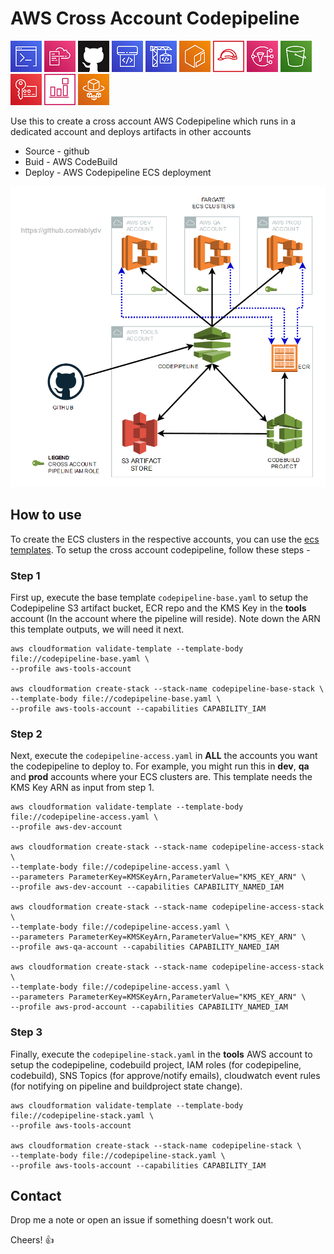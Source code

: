 # AWS Cross Account Codepipeline
![cli](https://github.com/abiydv/ref-docs/blob/master/images/logos/aws-cli_small.png)
![cf](https://github.com/abiydv/ref-docs/blob/master/images/logos/aws-cf_small.png)
![github](https://github.com/abiydv/ref-docs/blob/master/images/logos/github_small.png)
![cp](https://github.com/abiydv/ref-docs/blob/master/images/logos/aws-cp_small.png)
![cb](https://github.com/abiydv/ref-docs/blob/master/images/logos/aws-cb_small.png)
![ecr](https://github.com/abiydv/ref-docs/blob/master/images/logos/aws-ecr_small.png)
![iam](https://github.com/abiydv/ref-docs/blob/master/images/logos/aws-iamrole_small.png)
![sns](https://github.com/abiydv/ref-docs/blob/master/images/logos/aws-sns_small.png)
![s3](https://github.com/abiydv/ref-docs/blob/master/images/logos/aws-s3_small.png)
![kms](https://github.com/abiydv/ref-docs/blob/master/images/logos/aws-kms_small.png)
![cwe](https://github.com/abiydv/ref-docs/blob/master/images/logos/aws-cwevent_small.png)
![ecsf](https://github.com/abiydv/ref-docs/blob/master/images/logos/aws-ecs-fargate_small.png)

Use this to create a cross account AWS Codepipeline which runs in a dedicated account and deploys artifacts in other accounts

- Source - github
- Buid - AWS CodeBuild
- Deploy - AWS Codepipeline ECS deployment

![cross-account-pipeline](https://github.com/abiydv/ref-docs/blob/master/images/arch/cross-account-code-pipeline.png)

## How to use
To create the ECS clusters in the respective accounts, you can use the [ecs templates](../ecs/). To setup the cross account codepipeline, follow these steps - 

### Step 1
First up, execute the base template `codepipeline-base.yaml` to setup the Codepipeline S3 artifact bucket, ECR repo and the KMS Key in the **tools** account (In the account where the pipeline will reside). Note down the ARN this template outputs, we will need it next.

```
aws cloudformation validate-template --template-body file://codepipeline-base.yaml \
--profile aws-tools-account

aws cloudformation create-stack --stack-name codepipeline-base-stack \ 
--template-body file://codepipeline-base.yaml \
--profile aws-tools-account --capabilities CAPABILITY_IAM
```

### Step 2
Next, execute the `codepipeline-access.yaml` in **ALL** the accounts you want the codepipeline to deploy to. For example, you might run this in **dev**, **qa** and **prod** accounts where your ECS clusters are. This template needs the KMS Key ARN as input from step 1.

```
aws cloudformation validate-template --template-body file://codepipeline-access.yaml \
--profile aws-dev-account

aws cloudformation create-stack --stack-name codepipeline-access-stack \
--template-body file://codepipeline-access.yaml \
--parameters ParameterKey=KMSKeyArn,ParameterValue="KMS_KEY_ARN" \
--profile aws-dev-account --capabilities CAPABILITY_NAMED_IAM

aws cloudformation create-stack --stack-name codepipeline-access-stack \
--template-body file://codepipeline-access.yaml \
--parameters ParameterKey=KMSKeyArn,ParameterValue="KMS_KEY_ARN" \
--profile aws-qa-account --capabilities CAPABILITY_NAMED_IAM

aws cloudformation create-stack --stack-name codepipeline-access-stack \
--template-body file://codepipeline-access.yaml \
--parameters ParameterKey=KMSKeyArn,ParameterValue="KMS_KEY_ARN" \
--profile aws-prod-account --capabilities CAPABILITY_NAMED_IAM
```

### Step 3
Finally, execute the `codepipeline-stack.yaml` in the **tools** AWS account to setup the codepipeline, codebuild project, IAM roles (for codepipeline, codebuild), SNS Topics (for approve/notify emails), cloudwatch event rules (for notifying on pipeline and buildproject state change).

```
aws cloudformation validate-template --template-body file://codepipeline-stack.yaml \
--profile aws-tools-account

aws cloudformation create-stack --stack-name codepipeline-stack \
--template-body file://codepipeline-stack.yaml \
--profile aws-tools-account --capabilities CAPABILITY_IAM
```

## Contact

Drop me a note or open an issue if something doesn't work out.

Cheers! :thumbsup:
